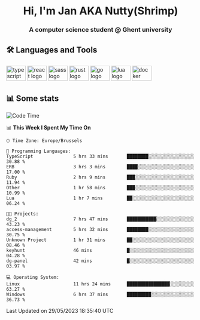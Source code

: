 <h1 align="center">Hi, I'm Jan AKA Nutty(Shrimp)</h1>
<h3 align="center">A computer science student @ Ghent university</h3>

<h2 align="left">🛠️ Languages and Tools</h2>

###

<div align="left">
  <img src="https://cdn.jsdelivr.net/gh/devicons/devicon/icons/typescript/typescript-original.svg" height="40" width="52" alt="typescript logo"  />
  <img src="https://cdn.jsdelivr.net/gh/devicons/devicon/icons/react/react-original.svg" height="40" width="52" alt="react logo"  />
  <img src="https://cdn.jsdelivr.net/gh/devicons/devicon/icons/sass/sass-original.svg" height="40" width="52" alt="sass logo"  />
  <img src="https://cdn.jsdelivr.net/gh/devicons/devicon/icons/rust/rust-plain.svg" height="40" width="52" alt="rust logo"  />
  <img src="https://cdn.jsdelivr.net/gh/devicons/devicon/icons/go/go-original.svg" height="40" width="52" alt="go logo"  />
  <img src="https://cdn.jsdelivr.net/gh/devicons/devicon/icons/lua/lua-original.svg" height="40" width="52" alt="lua logo"  />
  <img src="https://cdn.jsdelivr.net/gh/devicons/devicon/icons/docker/docker-original.svg" height="40" width="52" alt="docker logo"  />
</div>

<h2>📊 Some stats</h2>

<!--START_SECTION:waka-->
![Code Time](http://img.shields.io/badge/Code%20Time-3%2C223%20hrs%2014%20mins-blue)

📊 **This Week I Spent My Time On** 

```text
🕑︎ Time Zone: Europe/Brussels

💬 Programming Languages: 
TypeScript               5 hrs 33 mins       ████████░░░░░░░░░░░░░░░░░   30.88 % 
ERB                      3 hrs 3 mins        ████░░░░░░░░░░░░░░░░░░░░░   17.00 % 
Ruby                     2 hrs 9 mins        ███░░░░░░░░░░░░░░░░░░░░░░   11.94 % 
Other                    1 hr 58 mins        ███░░░░░░░░░░░░░░░░░░░░░░   10.99 % 
Lua                      1 hr 7 mins         ██░░░░░░░░░░░░░░░░░░░░░░░   06.24 % 

🐱‍💻 Projects: 
dg_2                     7 hrs 47 mins       ███████████░░░░░░░░░░░░░░   43.23 % 
access-management        5 hrs 32 mins       ████████░░░░░░░░░░░░░░░░░   30.75 % 
Unknown Project          1 hr 31 mins        ██░░░░░░░░░░░░░░░░░░░░░░░   08.46 % 
keyhunt                  46 mins             █░░░░░░░░░░░░░░░░░░░░░░░░   04.28 % 
dg-panel                 42 mins             █░░░░░░░░░░░░░░░░░░░░░░░░   03.97 % 

💻 Operating System: 
Linux                    11 hrs 24 mins      ████████████████░░░░░░░░░   63.27 % 
Windows                  6 hrs 37 mins       █████████░░░░░░░░░░░░░░░░   36.73 % 
```


 Last Updated on 29/05/2023 18:35:40 UTC
<!--END_SECTION:waka-->
